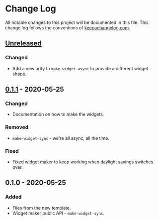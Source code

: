 # Change Log
All notable changes to this project will be documented in this file. This change log follows the conventions of [keepachangelog.com](http://keepachangelog.com/).

## [Unreleased]
### Changed
- Add a new arity to `make-widget-async` to provide a different widget shape.

## [0.1.1] - 2020-05-25
### Changed
- Documentation on how to make the widgets.

### Removed
- `make-widget-sync` - we're all async, all the time.

### Fixed
- Fixed widget maker to keep working when daylight savings switches over.

## 0.1.0 - 2020-05-25
### Added
- Files from the new template.
- Widget maker public API - `make-widget-sync`.

[Unreleased]: https://github.com/your-name/swagger-data/compare/0.1.1...HEAD
[0.1.1]: https://github.com/your-name/swagger-data/compare/0.1.0...0.1.1
